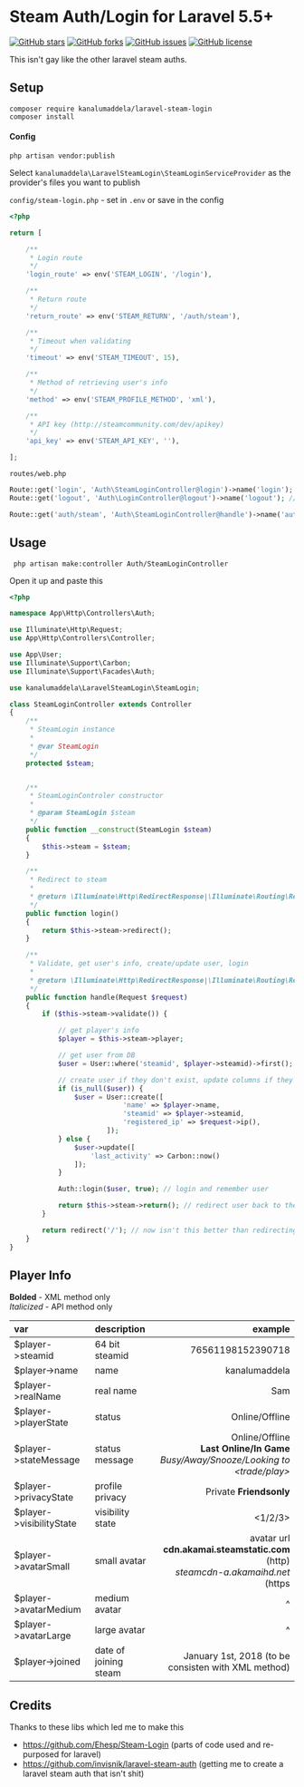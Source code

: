 # Steam Auth/Login for Laravel 5.5+

[![GitHub stars](https://img.shields.io/github/stars/kanalumaddela/laravel-steam-login.svg?style=flat-square)](https://github.com/kanalumaddela/laravel-steam-login/stargazers)
[![GitHub forks](https://img.shields.io/github/forks/kanalumaddela/laravel-steam-login.svg?style=flat-square)](https://github.com/kanalumaddela/laravel-steam-login/network)
[![GitHub issues](https://img.shields.io/github/issues/kanalumaddela/laravel-steam-login.svg?style=flat-square)](https://github.com/kanalumaddela/laravel-steam-login/issues)
[![GitHub license](https://img.shields.io/github/license/kanalumaddela/laravel-steam-login.svg?style=flat-square)](https://github.com/kanalumaddela/laravel-steam-login/blob/master/LICENSE)

This isn't gay like the other laravel steam auths.

## Setup

```
composer require kanalumaddela/laravel-steam-login
composer install
```

#### Config
```
php artisan vendor:publish
```
Select `kanalumaddela\LaravelSteamLogin\SteamLoginServiceProvider` as the provider's files you want to publish

`config/steam-login.php` - set in `.env` or save in the config
```php
<?php

return [

	/**
	 * Login route
	 */
	'login_route' => env('STEAM_LOGIN', '/login'),

	/**
	 * Return route
	 */
	'return_route' => env('STEAM_RETURN', '/auth/steam'),

	/**
	 * Timeout when validating
	 */
	'timeout' => env('STEAM_TIMEOUT', 15),

	/**
	 * Method of retrieving user's info
	 */
	'method' => env('STEAM_PROFILE_METHOD', 'xml'),

	/**
	 * API key (http://steamcommunity.com/dev/apikey)
	 */
	'api_key' => env('STEAM_API_KEY', ''),

];
```

`routes/web.php`
```php
Route::get('login', 'Auth\SteamLoginController@login')->name('login');
Route::get('logout', 'Auth\LoginController@logout')->name('logout'); // laravel's default logout

Route::get('auth/steam', 'Auth\SteamLoginController@handle')->name('auth.steam');
```

## Usage

```
 php artisan make:controller Auth/SteamLoginController
```
Open it up and paste this
```php
<?php

namespace App\Http\Controllers\Auth;

use Illuminate\Http\Request;
use App\Http\Controllers\Controller;

use App\User;
use Illuminate\Support\Carbon;
use Illuminate\Support\Facades\Auth;

use kanalumaddela\LaravelSteamLogin\SteamLogin;

class SteamLoginController extends Controller
{
    /**
     * SteamLogin instance
     *
     * @var SteamLogin
     */
    protected $steam;


    /**
     * SteamLoginControler constructor
     *
     * @param SteamLogin $steam
     */
    public function __construct(SteamLogin $steam)
    {
        $this->steam = $steam;
    }

    /**
     * Redirect to steam
     *
     * @return \Illuminate\Http\RedirectResponse|\Illuminate\Routing\Redirector
     */
    public function login()
    {
        return $this->steam->redirect();
    }

    /**
     * Validate, get user's info, create/update user, login
     *
     * @return \Illuminate\Http\RedirectResponse|\Illuminate\Routing\Redirector
     */
    public function handle(Request $request)
    {
        if ($this->steam->validate()) {

            // get player's info
            $player = $this->steam->player;

            // get user from DB
            $user = User::where('steamid', $player->steamid)->first();

            // create user if they don't exist, update columns if they do, you choose how you want to do this
            if (is_null($user)) {
                $user = User::create([
                            'name' => $player->name,
                            'steamid' => $player->steamid,
                            'registered_ip' => $request->ip(),
                        ]);
            } else {
                $user->update([
                    'last_activity' => Carbon::now()
                ]);
            }

            Auth::login($user, true); // login and remember user

            return $this->steam->return(); // redirect user back to the page they were on
        }

        return redirect('/'); // now isn't this better than redirecting the user BACK to steam *cough*
    }
}
```

## Player Info

**Bolded** - XML method only  
*Italicized* - API method only

| var                      | description           | example |
| :-------                 | :--------------       | ---: |
| $player->steamid         | 64 bit steamid        | 76561198152390718 |
| $player->name            | name                  | kanalumaddela |
| $player->realName        | real name             | Sam |
| $player->playerState     | status                | Online/Offline |
| $player->stateMessage    | status message        | Online/Offline <br> **Last Online/In Game <game>** <br> *Busy/Away/Snooze/Looking to <trade/play>* |
| $player->privacyState    | profile privacy       | Private **Friendsonly** |
| $player->visibilityState | visibility state      | <1/2/3> |
| $player->avatarSmall     | small avatar          | avatar url <br> **cdn.akamai.steamstatic.com** (http) <br> *steamcdn-a.akamaihd.net* (https |
| $player->avatarMedium    | medium avatar         | ^ |
| $player->avatarLarge     | large avatar          | ^ |
| $player->joined          | date of joining steam | January 1st, 2018 (to be consisten with XML method) |

## Credits

Thanks to these libs which led me to make this
- https://github.com/Ehesp/Steam-Login (parts of code used and re-purposed for laravel)
- https://github.com/invisnik/laravel-steam-auth (getting me to create a laravel steam auth that isn't shit)
